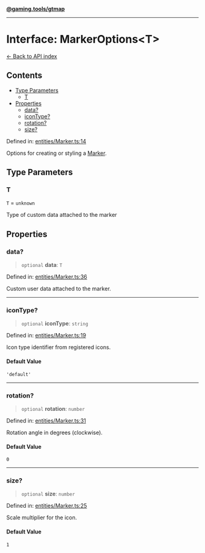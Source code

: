 [**@gaming.tools/gtmap**](README.md)

***

# Interface: MarkerOptions\<T\>

[← Back to API index](./README.md)

## Contents

- [Type Parameters](#type-parameters)
  - [T](#t)
- [Properties](#properties)
  - [data?](#data)
  - [iconType?](#icontype)
  - [rotation?](#rotation)
  - [size?](#size)

Defined in: [entities/Marker.ts:14](https://github.com/gamingtools/gt-map/blob/670061005a2701ff4986e8986471b4dd55d13ca7/packages/gtmap/src/entities/Marker.ts#L14)

Options for creating or styling a [Marker](Class.Marker.md).

## Type Parameters

### T

`T` = `unknown`

Type of custom data attached to the marker

## Properties

### data?

> `optional` **data**: `T`

Defined in: [entities/Marker.ts:36](https://github.com/gamingtools/gt-map/blob/670061005a2701ff4986e8986471b4dd55d13ca7/packages/gtmap/src/entities/Marker.ts#L36)

Custom user data attached to the marker.

***

### iconType?

> `optional` **iconType**: `string`

Defined in: [entities/Marker.ts:19](https://github.com/gamingtools/gt-map/blob/670061005a2701ff4986e8986471b4dd55d13ca7/packages/gtmap/src/entities/Marker.ts#L19)

Icon type identifier from registered icons.

#### Default Value

`'default'`

***

### rotation?

> `optional` **rotation**: `number`

Defined in: [entities/Marker.ts:31](https://github.com/gamingtools/gt-map/blob/670061005a2701ff4986e8986471b4dd55d13ca7/packages/gtmap/src/entities/Marker.ts#L31)

Rotation angle in degrees (clockwise).

#### Default Value

`0`

***

### size?

> `optional` **size**: `number`

Defined in: [entities/Marker.ts:25](https://github.com/gamingtools/gt-map/blob/670061005a2701ff4986e8986471b4dd55d13ca7/packages/gtmap/src/entities/Marker.ts#L25)

Scale multiplier for the icon.

#### Default Value

`1`
